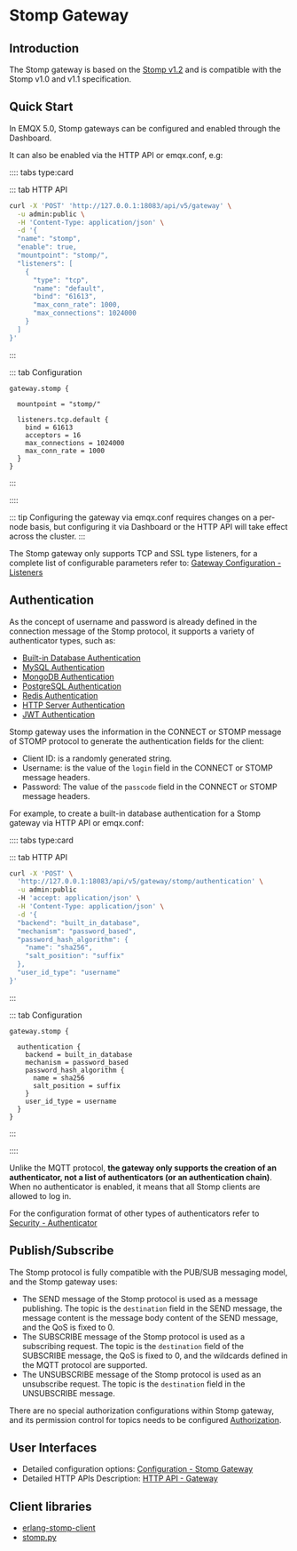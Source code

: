 # Stomp Gateway

## Introduction

The Stomp gateway is based on the [Stomp v1.2](https://stomp.github.io/stomp-specification-1.2.html) and is compatible with the Stomp v1.0 and v1.1 specification.

## Quick Start

In EMQX 5.0, Stomp gateways can be configured and enabled through the Dashboard.

It can also be enabled via the HTTP API or emqx.conf,  e.g:

:::: tabs type:card

::: tab HTTP API

```bash
curl -X 'POST' 'http://127.0.0.1:18083/api/v5/gateway' \
  -u admin:public \
  -H 'Content-Type: application/json' \
  -d '{
  "name": "stomp",
  "enable": true,
  "mountpoint": "stomp/",
  "listeners": [
    {
      "type": "tcp",
      "name": "default",
      "bind": "61613",
      "max_conn_rate": 1000,
      "max_connections": 1024000
    }
  ]
}'
```

:::

::: tab Configuration

```properties
gateway.stomp {

  mountpoint = "stomp/"

  listeners.tcp.default {
    bind = 61613
    acceptors = 16
    max_connections = 1024000
    max_conn_rate = 1000
  }
}
```

:::

::::


::: tip
Configuring the gateway via emqx.conf requires changes on a per-node basis, but configuring it via Dashboard or the HTTP API will take effect across the cluster.
:::

The Stomp gateway only supports TCP and SSL type listeners, for a complete list of configurable parameters refer to: [Gateway Configuration - Listeners](../configuration/configuration-manual.md)

## Authentication

As the concept of username and password is already defined in the connection message of the Stomp protocol,
it supports a variety of authenticator types, such as:

- [Built-in Database Authentication](../access-control/authn/mnesia.md)
- [MySQL Authentication](../access-control/authn/mysql.md)
- [MongoDB Authentication](../access-control/authn/mongodb.md)
- [PostgreSQL Authentication](../access-control/authn/postgresql.md)
- [Redis Authentication](../access-control/authn/redis.md)
- [HTTP Server Authentication](../access-control/authn/http.md)
- [JWT Authentication](../access-control/authn/jwt.md)

Stomp gateway uses the information in the CONNECT or STOMP message of STOMP protocol to generate the authentication fields for the client:

- Client ID: is a randomly generated string.
- Username: is the value of the `login` field in the CONNECT or STOMP message headers.
- Password: The value of the `passcode` field in the CONNECT or STOMP message headers.

For example, to create a built-in database authentication for a Stomp gateway via HTTP API or emqx.conf:

:::: tabs type:card

::: tab HTTP API

```bash
curl -X 'POST' \
  'http://127.0.0.1:18083/api/v5/gateway/stomp/authentication' \
  -u admin:public
  -H 'accept: application/json' \
  -H 'Content-Type: application/json' \
  -d '{
  "backend": "built_in_database",
  "mechanism": "password_based",
  "password_hash_algorithm": {
    "name": "sha256",
    "salt_position": "suffix"
  },
  "user_id_type": "username"
}'
```

:::

::: tab Configuration

```properties
gateway.stomp {

  authentication {
    backend = built_in_database
    mechanism = password_based
    password_hash_algorithm {
      name = sha256
      salt_position = suffix
    }
    user_id_type = username
  }
}
```
:::

::::


Unlike the MQTT protocol, **the gateway only supports the creation of an authenticator, not a list of authenticators (or an authentication chain)**. When no authenticator is enabled, it means that all Stomp clients are allowed to log in.

For the configuration format of other types of authenticators refer to [Security - Authenticator](../access-control/authn/authn.md)

## Publish/Subscribe

The Stomp protocol is fully compatible with the PUB/SUB messaging model, and the Stomp gateway uses:
- The SEND message of the Stomp protocol is used as a message publishing. The topic is the `destination` field in the SEND message, the message content is the message body content of the SEND message, and the QoS is fixed to 0.
- The SUBSCRIBE message of the Stomp protocol is used as a subscribing request. The topic is the `destination` field of the SUBSCRIBE message, the QoS is fixed to 0, and the wildcards defined in the MQTT protocol are supported.
- The UNSUBSCRIBE message of the Stomp protocol is used as an unsubscribe request. The topic is the `destination` field in the UNSUBSCRIBE message.

There are no special authorization configurations within Stomp gateway, and its permission control for topics needs to be configured [Authorization](../access-control/authz/authz.md).

## User Interfaces

- Detailed configuration options: [Configuration - Stomp Gateway](../configuration/configuration-manual.md)
- Detailed HTTP APIs Description: [HTTP API - Gateway](../admin/api.md)

## Client libraries

- [erlang-stomp-client](https://github.com/KodiEhf/erlang-stomp-client)
- [stomp.py](https://github.com/jasonrbriggs/stomp.py)
